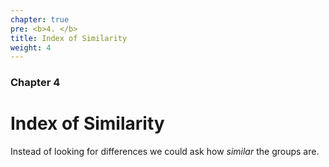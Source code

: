 ```yaml
---
chapter: true
pre: <b>4. </b>
title: Index of Similarity
weight: 4
---
```


### Chapter 4

# Index of Similarity


Instead of looking for differences we could ask how *similar* the groups are.

